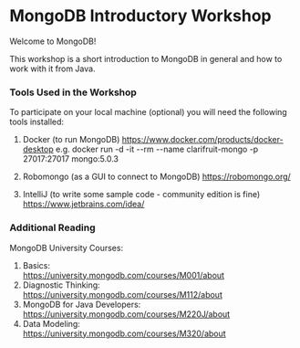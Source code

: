 # MongoDB Introductory Workshop
Welcome to MongoDB!

This workshop is a short introduction to MongoDB in general and how to work with it from Java.

### Tools Used in the Workshop
To participate on your local machine (optional) you will need the following tools installed:

1. Docker (to run MongoDB)
https://www.docker.com/products/docker-desktop
e.g. docker run -d -it --rm --name clarifruit-mongo -p 27017:27017 mongo:5.0.3

2. Robomongo (as a GUI to connect to MongoDB)
https://robomongo.org/


3. IntelliJ (to write some sample code - community edition is fine)  
https://www.jetbrains.com/idea/


### Additional Reading

MongoDB University Courses:
1. Basics:  
https://university.mongodb.com/courses/M001/about 
2. Diagnostic Thinking:  
https://university.mongodb.com/courses/M112/about
3. MongoDB for Java Developers:  
https://university.mongodb.com/courses/M220J/about
4. Data Modeling:  
https://university.mongodb.com/courses/M320/about


